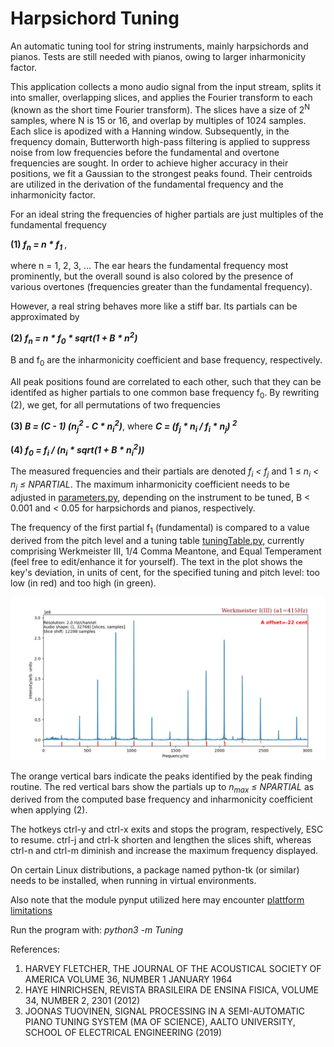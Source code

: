 # Harpsichord Tuning

An automatic tuning tool for string instruments, mainly harpsichords and 
pianos. Tests are still needed with pianos, owing to larger inharmonicity 
factor.

This application collects a mono audio signal from the input stream, splits it 
into smaller, overlapping slices, and applies the Fourier transform to each 
(known as the short time Fourier transform). The slices have a size of 
2<sup>N</sup> samples, where N is 15 or 16, and overlap by multiples 
of 1024 samples. Each slice is apodized with a Hanning window.
Subsequently, in the frequency domain, Butterworth high-pass filtering 
is applied to suppress noise from low frequencies before the fundamental and 
overtone frequencies are sought. In order to achieve
higher accuracy in their positions, we fit a Gaussian to the strongest peaks 
found. Their centroids are utilized in the 
derivation of the fundamental frequency and the inharmonicity factor.

For an ideal string the frequencies of higher partials are just multiples
of the fundamental frequency

**(1) <em>f<sub>n</sub> = n * f<sub>1</sub> </em>**, 

where n = 1, 2, 3, ... The ear hears the fundamental frequency most prominently, 
but the overall sound is also colored by the presence of various overtones 
(frequencies greater than the fundamental frequency).

However, a real string behaves more like a stiff bar. Its partials can be 
approximated by

**(2) <em>f<sub>n</sub> = n * f<sub>0</sub> * sqrt(1 + B * n<sup>2</sup>)</em>**

B and f<sub>0</sub> are the inharmonicity coefficient 
and base frequency, respectively. 

All peak positions found are correlated to each other, such that they 
can be identifed as higher partials to one common base frequency f<sub>0</sub>. 
By rewriting (2), we get, for all permutations of two frequencies

**(3) <em>B = (C - 1) (n<sub>j</sub><sup>2</sup> - C * 
n<sub>i</sub><sup>2</sup>)</em>**, 
where 
**<em>C = (f<sub>j</sub> * n<sub>i</sub> / f<sub>i</sub> * n<sub>j</sub>)
<sup>2</sup></em>**

**(4) <em>f<sub>0</sub> = f<sub>i</sub> / (n<sub>i</sub> *
sqrt(1 + B * n<sub>i</sub><sup>2</sup>))</em>**

The measured frequencies and their partials are denoted 
<em>f<sub>i</sub> < f<sub>j</sub></em> and 1 &#8804;
<em>n<sub>i</sub> < n<sub>j</sub> &#8804; NPARTIAL</em>. 
The maximum inharmonicity coefficient needs to be adjusted in
[parameters.py](https://github.com/Tamburasca/HarpsichordTuning/blob/master/Tuning/parameters.py), 
depending on the instrument to be tuned, B < 0.001 and < 0.05 for 
harpsichords and pianos, respectively.

The frequency of the first partial f<sub>1</sub> (fundamental) is 
compared to a value derived from the pitch level and a tuning table 
[tuningTable.py](https://github.com/Tamburasca/HarpsichordTuning/blob/master/Tuning/tuningTable.py), 
currently comprising Werkmeister III, 
1/4 Comma Meantone, and Equal Temperament (feel free to edit/enhance it 
for yourself). The text in the plot shows the key's deviation,
in units of cent, for the specified tuning and pitch level: too low (in red) 
and too high (in green).

![image info](./pictures/screenshot.png)

The orange vertical bars indicate the peaks identified by the peak 
finding routine. The red vertical bars show the partials up to 
<em>n<sub>max</sub> &#8804; NPARTIAL</em> as 
derived from the computed base frequency and inharmonicity coefficient 
when applying (2).

The hotkeys ctrl-y and ctrl-x exits and stops the program, respectively, 
ESC to resume. ctrl-j and ctrl-k shorten and lengthen the slices shift, 
whereas ctrl-n and ctrl-m diminish and increase the maximum frequency 
displayed.

On certain Linux distributions, a package named python-tk (or similar) needs 
to be installed, when running in virtual environments.

Also note that the module pynput utilized here may encounter 
[plattform limitations](https://pynput.readthedocs.io/en/latest/limitations.html#)

Run the program with: <em>python3 -m Tuning</em>

References:

1) HARVEY FLETCHER, THE JOURNAL OF THE ACOUSTICAL SOCIETY OF AMERICA VOLUME 36,
NUMBER 1 JANUARY 1964
2) HAYE HINRICHSEN, REVISTA BRASILEIRA DE ENSINA FISICA, VOLUME 34, NUMBER 2,
2301 (2012)
3) JOONAS TUOVINEN, SIGNAL PROCESSING IN A SEMI-AUTOMATIC PIANO TUNING SYSTEM
(MA OF SCIENCE), AALTO UNIVERSITY, SCHOOL OF ELECTRICAL ENGINEERING (2019)
